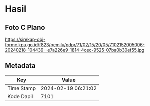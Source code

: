 # Hasil

## Foto C Plano

https://sirekap-obj-formc.kpu.go.id/f823/pemilu/pdpr/71/02/15/20/05/7102152005006-20240218-104439--e7a226e9-1814-4cec-9525-07ba0b30ef55.jpg


## Metadata

| Key        | Value               |
| ---------- | ------------------- |
| Time Stamp | 2024-02-19 06:21:02 |
| Kode Dapil | 7101                |



